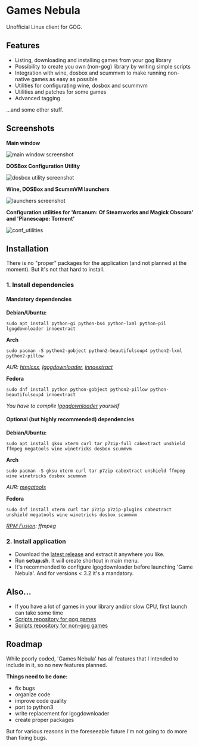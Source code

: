 # Games Nebula
Unofficial Linux client for GOG.

## Features
- Listing, downloading and installing games from your gog library
- Possibility to create you own (non-gog) library by writing simple scripts
- Integration with wine, dosbox and scummvm to make running non-native games as easy as possible
- Utilities for configurating wine, dosbox and scummvm
- Utilities and patches for some games
- Advanced tagging

...and some other stuff.

## Screenshots
**Main window**

![main window screenshot](https://raw.githubusercontent.com/yancharkin/games_nebula/master/images/screenshots/main_window.jpg  "Main window")

**DOSBox Configuration Utility**

![dosbox utility screenshot](https://raw.githubusercontent.com/yancharkin/games_nebula/master/images/screenshots/dosbox_utility.jpg  "DOSBox Configuration Utility")

**Wine, DOSBox and ScummVM launchers**

![launchers screenshot](https://raw.githubusercontent.com/yancharkin/games_nebula/master/images/screenshots/launchers.png  "Launchers")

**Configuration utilities for 'Arcanum: Of Steamworks and Magick Obscura' and 'Planescape: Torment'**

![conf_utilities](https://raw.githubusercontent.com/yancharkin/games_nebula/master/images/screenshots/conf_utilities.png  "Configuration Utilities")

## Installation
There is no "proper" packages for the application (and not planned at the moment). But it's not that hard to install.
### 1. Install dependencies
#### Mandatory dependencies

**Debian/Ubuntu:**

    sudo apt install python-gi python-bs4 python-lxml python-pil lgogdownloader innoextract
    
**Arch**

    sudo pacman -S python2-gobject python2-beautifulsoup4 python2-lxml python2-pillow

*AUR: [htmlcxx](https://aur.archlinux.org/packages/htmlcxx/), [lgogdownloader](https://aur.archlinux.org/packages/lgogdownloader/), [innoextract](https://aur.archlinux.org/packages/innoextract/)*

**Fedora**

    sudo dnf install python python-gobject python2-pillow python-beautifulsoup4 innoextract

*You have to compile [lgogdownloader](https://github.com/Sude-/lgogdownloader) yourself*

#### Optional (but highly recommended) dependencies

**Debian/Ubuntu:**

    sudo apt install gksu xterm curl tar p7zip-full cabextract unshield ffmpeg megatools wine winetricks dosbox scummvm

**Arch**

    sudo pacman -S gksu xterm curl tar p7zip cabextract unshield ffmpeg wine winetricks dosbox scummvm
    
*AUR: [megatools](https://aur.archlinux.org/packages/megatools/)*
    
**Fedora**

    sudo dnf install xterm curl tar p7zip p7zip-plugins cabextract unshield megatools wine winetricks dosbox scummvm

*[RPM Fusion](https://rpmfusion.org/): ffmpeg*
### 2. Install application
- Download the [latest release](https://github.com/yancharkin/games_nebula/releases) and extract it anywhere you like.
- Run **setup.sh**. It will create shortcut in main menu.
- It's recommended to configure lgogdownloader before launching 'Game Nebula'. And for versions < 3.2 it's a mandatory.

## Also...
- If you have a lot of games in your library and/or slow CPU, first launch can take some time
- [Scripts repository for gog games](https://github.com/yancharkin/games_nebula_goglib_scripts)
- [Scripts repository for non-gog games](https://github.com/yancharkin/games_nebula_mylib_scripts)

## Roadmap
While poorly coded, 'Games Nebula' has all features that I intended to include in it, so no new features planned.

**Things need to be done:**
- fix bugs
- organize code
- improve code quality
- port to python3
- write replacement for lgogdownloader
- create proper packages

But for various reasons in the foreseeable future I'm not going to do more than fixing bugs.